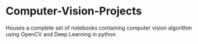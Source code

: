 # Computer-Vision-Projects
Houses a complete set of notebooks containing computer vision algorithm using OpenCV and Deep Learning in python
